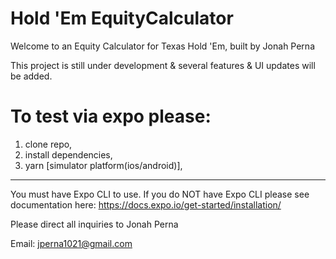 # Hold 'Em EquityCalculator

Welcome to an Equity Calculator for Texas Hold 'Em, built by Jonah Perna

This project is still under development & several features & UI updates will be added.

# To test via expo please:  

  1. clone repo,
  2. install dependencies,
  3. yarn [simulator platform(ios/android)],
  
--------
You must have Expo CLI to use. 
If you do NOT have Expo CLI please see documentation here:
https://docs.expo.io/get-started/installation/

Please direct all inquiries to Jonah Perna

Email: jperna1021@gmail.com
